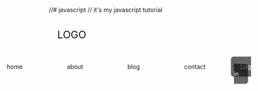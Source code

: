 //# javascript
// it's my javascript tutorial 
<!DOCTYPE html>
<html>
<head>
    <meta charset="utf-8">
 <style>
 .logo{
    float: left;
    padding: 22px 20px;
    font-size: 24px;
    transition: 0.3s;
    
}
nav.black .logo {
    color: #fff;
}
 nav ul li {
    text-decoration: none;
    display: inline-block;
    padding: 20px;
    text-align: center;
    margin: 10px 10px ;
    transition: 0.3px;
     
    
}
nav ul li a{
    padding: 15px 22px;
}
nav ul {
    list-style: none;
    float: right;
    padding: 0;
    margin: 0;
    display: flex;
    font-size: 14px;
    
}

nav{
    position: ;
    margin: 0px;
    padding: 0px;
    width: 100%;
    height: 80px;
    box-sizing: border-box;
    transition: 0.5s;
    color: aliceblue;
    font-family: Gill Sans, sans-serif;
    font-weight: 700;
    background: rgba(0,0,0,0.5)
}
nav.black{
    background: rgba(0,0,0,0.8);
    height: 100px;
    padding: 10px 100px;
}

body{
     font-family: Gill Sans, sans-serif;
    text-transform: uppercase;
    height: 900px;
    background: url(art-creative-creativity-5836.jpg) center ;
    background-size: cover;
    background-repeat: no-repeat;
}

nav.black ul li {
    color:#fff;
}
nav ul li a.active {
    background: rgba(0,0,0,0.6);
    color: #fff;
    border-radius: 6px;
    text-decoration: none;
}   


.center{
    text-align: center;
    height: 1000px;
    margin:0px;
    color: #ffffff;
    background: rgba(0,0,0,0.2)
    
}

h1{
    font-size: 100px;
    font-weight: 900;
    margin-top: 0px; 
    }
 </style>
    <script type="text/javascript">
    $(widow).on('scroll', function()){
            if($(window).scrollTop()) {
                    $('nav').addClass('black');
    }
            else{
                $('nav').removeClass('black');
            }
                }
    </script>
</head>
<body>
    <div class="wrapper">
        <nav>
            <div class="logo">LOGO</div>
            <ul>
                <li><a href="#"></a>home</li>
                <li><a href="#"></a>about</li>
                <li><a href="#"></a>blog</li>
                <li><a href="#"></a>contact</li>
                <li><a class="active" href="#">Log in</a></li>
            </ul>
        </nav>
        
    </div>
    <div class="center">
        <br><br><br><br><br><br><br><br><br><br>
        <h1>PEXELS</h1>
        <h2>SUBTITLE</h2>
        </div>
</body>    
</html>
